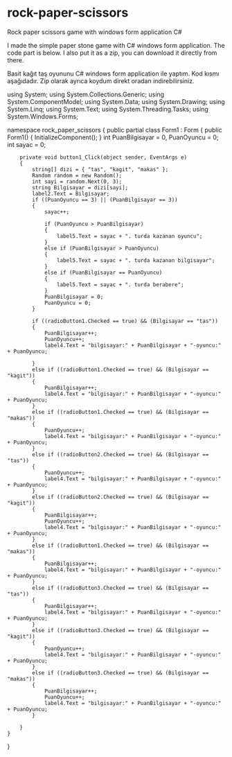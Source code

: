# rock-paper-scissors
Rock paper scissors game with windows form application C#

I made the simple paper stone game with C# windows form application. 
The code part is below. 
I also put it as a zip, you can download it directly from there.

Basit kağıt taş oyununu C# windows form application ile yaptım. 
Kod kısmı aşağıdadır. 
Zip olarak ayrıca koydum direkt oradan indirebilirsiniz. 


using System;
using System.Collections.Generic;
using System.ComponentModel;
using System.Data;
using System.Drawing;
using System.Linq;
using System.Text;
using System.Threading.Tasks;
using System.Windows.Forms;

namespace rock_paper_scissors
{
    public partial class Form1 : Form
    {
        public Form1()
        {
            InitializeComponent();
        }
        int PuanBilgisayar = 0, PuanOyuncu = 0;
        int sayac = 0;
       
        private void button1_Click(object sender, EventArgs e)
        {
            string[] dizi = { "tas", "kagit", "makas" };
            Random random = new Random();
            int sayi = random.Next(0, 3);
            string Bilgisayar = dizi[sayi];
            label2.Text = Bilgisayar;
            if ((PuanOyuncu == 3) || (PuanBilgisayar == 3))
            {
                sayac++;

                if (PuanOyuncu > PuanBilgisayar)
                {
                    label5.Text = sayac + ". turda kazanan oyuncu";
                }
                else if (PuanBilgisayar > PuanOyuncu)
                {
                    label5.Text = sayac + ". turda kazanan bilgisayar";
                }
                else if (PuanBilgisayar == PuanOyuncu)
                {
                    label5.Text = sayac + ". turda berabere";
                }
                PuanBilgisayar = 0;
                PuanOyuncu = 0;
            }

            if ((radioButton1.Checked == true) && (Bilgisayar == "tas"))
            {
                PuanBilgisayar++;
                PuanOyuncu++;
                label4.Text = "bilgisayar:" + PuanBilgisayar + "-oyuncu:" + PuanOyuncu;

            }
            else if ((radioButton1.Checked == true) && (Bilgisayar == "kagit"))
            {
                PuanBilgisayar++;
                label4.Text = "bilgisayar:" + PuanBilgisayar + "-oyuncu:" + PuanOyuncu;
            }
            else if ((radioButton1.Checked == true) && (Bilgisayar == "makas"))
            {
                PuanOyuncu++;
                label4.Text = "bilgisayar:" + PuanBilgisayar + "-oyuncu:" + PuanOyuncu;
            }
            else if ((radioButton2.Checked == true) && (Bilgisayar == "tas"))
            {
                PuanOyuncu++;
                label4.Text = "bilgisayar:" + PuanBilgisayar + "-oyuncu:" + PuanOyuncu;
            }
            else if ((radioButton2.Checked == true) && (Bilgisayar == "kagit"))
            {
                PuanBilgisayar++;
                PuanOyuncu++;
                label4.Text = "bilgisayar:" + PuanBilgisayar + "-oyuncu:" + PuanOyuncu;
            }
            else if ((radioButton1.Checked == true) && (Bilgisayar == "makas"))
            {
                PuanBilgisayar++;
                label4.Text = "bilgisayar:" + PuanBilgisayar + "-oyuncu:" + PuanOyuncu;
            }
            else if ((radioButton3.Checked == true) && (Bilgisayar == "tas"))
            {
                PuanBilgisayar++;
                label4.Text = "bilgisayar:" + PuanBilgisayar + "-oyuncu:" + PuanOyuncu;
            }
            else if ((radioButton3.Checked == true) && (Bilgisayar == "kagit"))
            {
                PuanOyuncu++;
                label4.Text = "bilgisayar:" + PuanBilgisayar + "-oyuncu:" + PuanOyuncu;
            }
            else if ((radioButton3.Checked == true) && (Bilgisayar == "makas"))
            {
                PuanBilgisayar++;
                PuanOyuncu++;
                label4.Text = "bilgisayar:" + PuanBilgisayar + "-oyuncu:" + PuanOyuncu;
            }

        }
    }
}
    

